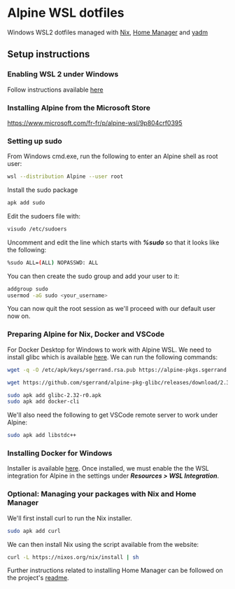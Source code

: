 # Alpine WSL dotfiles

Windows WSL2 dotfiles managed with [Nix](https://nixos.org/download.html), [Home Manager](https://github.com/nix-community/home-manager) and [yadm](https://yadm.io/)

## Setup instructions

### Enabling WSL 2 under Windows

Follow instructions available [here](https://docs.microsoft.com/fr-fr/windows/wsl/install-win10)

### Installing Alpine from the Microsoft Store

https://www.microsoft.com/fr-fr/p/alpine-wsl/9p804crf0395

### Setting up sudo

From Windows cmd.exe, run the following to enter an Alpine shell as root user:

```bash
wsl --distribution Alpine --user root
```
Install the sudo package
```bash
apk add sudo
```

Edit the sudoers file with:
```bash
visudo /etc/sudoers
```

Uncomment and edit the line which starts with ***%sudo*** so that it looks like the following:
```bash
%sudo ALL=(ALL) NOPASSWD: ALL
```

You can then create the sudo group and add your user to it:
```bash
addgroup sudo
usermod -aG sudo <your_username>
```
You can now quit the root session as we'll proceed with our default user now on.

### Preparing Alpine for Nix, Docker and VSCode

For Docker Desktop for Windows to work with Alpine WSL. We need to install glibc which is available [here](https://github.com/sgerrand/alpine-pkg-glibc). We can run the following commands:

```bash
wget -q -O /etc/apk/keys/sgerrand.rsa.pub https://alpine-pkgs.sgerrand.com/sgerrand.rsa.pub

wget https://github.com/sgerrand/alpine-pkg-glibc/releases/download/2.32-r0/glibc-2.32-r0.apk

sudo apk add glibc-2.32-r0.apk
sudo apk add docker-cli
```

We'll also need the following to get VSCode remote server to work under Alpine:
```bash
sudo apk add libstdc++
```

### Installing Docker for Windows

Installer is available [here](https://hub.docker.com/editions/community/docker-ce-desktop-windows).
Once installed, we must enable the the WSL integration for Alpine in the settings under ***Resources > WSL Integration***.

### Optional: Managing your packages with Nix and Home Manager

We'll first install curl to run the Nix installer.

```bash
sudo apk add curl
```

We can then install Nix using the script available from the website:

```bash
curl -L https://nixos.org/nix/install | sh
```

Further instructions related to installing Home Manager can be followed on the project's [readme](https://github.com/nix-community/home-manager#installation).